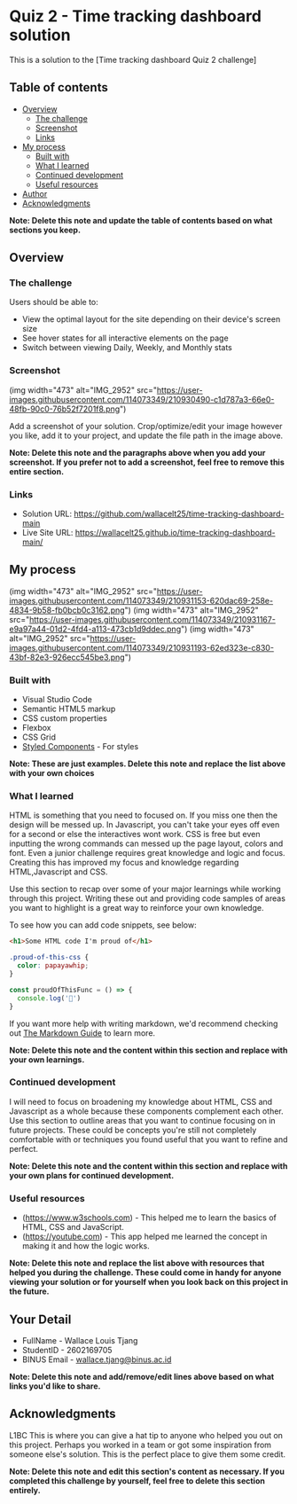 # Quiz 2 - Time tracking dashboard solution

This is a solution to the [Time tracking dashboard Quiz 2 challenge]

## Table of contents

- [Overview](#overview)
  - [The challenge](#the-challenge)
  - [Screenshot](#screenshot)
  - [Links](#links)
- [My process](#my-process)
  - [Built with](#built-with)
  - [What I learned](#what-i-learned)
  - [Continued development](#continued-development)
  - [Useful resources](#useful-resources)
- [Author](#author)
- [Acknowledgments](#acknowledgments)

**Note: Delete this note and update the table of contents based on what sections you keep.**

## Overview

### The challenge

Users should be able to:

- View the optimal layout for the site depending on their device's screen size
- See hover states for all interactive elements on the page
- Switch between viewing Daily, Weekly, and Monthly stats

### Screenshot

(img width="473" alt="IMG_2952" src="https://user-images.githubusercontent.com/114073349/210930490-c1d787a3-66e0-48fb-90c0-76b52f7201f8.png")

Add a screenshot of your solution. Crop/optimize/edit your image however you like, add it to your project, and update the file path in the image above.

**Note: Delete this note and the paragraphs above when you add your screenshot. If you prefer not to add a screenshot, feel free to remove this entire section.**

### Links

- Solution URL: https://github.com/wallacelt25/time-tracking-dashboard-main
- Live Site URL: https://wallacelt25.github.io/time-tracking-dashboard-main/

## My process
(img width="473" alt="IMG_2952" src="https://user-images.githubusercontent.com/114073349/210931153-620dac69-258e-4834-9b58-fb0bcb0c3162.png")
(img width="473" alt="IMG_2952" src="https://user-images.githubusercontent.com/114073349/210931167-e9a97a44-01d2-4fd4-a113-473cb1d9ddec.png")
(img width="473" alt="IMG_2952" src="https://user-images.githubusercontent.com/114073349/210931193-62ed323e-c830-43bf-82e3-926ecc545be3.png")

### Built with
- Visual Studio Code
- Semantic HTML5 markup
- CSS custom properties
- Flexbox
- CSS Grid
- [Styled Components](https://styled-components.com/) - For styles

**Note: These are just examples. Delete this note and replace the list above with your own choices**

### What I learned
HTML is something that you need to focused on. If you miss one then the design will be messed up. In Javascript, you can't take your eyes off even for a second or else  the interactives wont work. CSS is free but even inputting the wrong commands can messed up the page layout, colors and font. Even a junior challenge requires great knowledge and logic and focus. Creating this has improved my focus and knowledge regarding HTML,Javascript and CSS.

Use this section to recap over some of your major learnings while working through this project. Writing these out and providing code samples of areas you want to highlight is a great way to reinforce your own knowledge.

To see how you can add code snippets, see below:

```html
<h1>Some HTML code I'm proud of</h1>
```
```css
.proud-of-this-css {
  color: papayawhip;
}
```
```js
const proudOfThisFunc = () => {
  console.log('🎉')
}
```

If you want more help with writing markdown, we'd recommend checking out [The Markdown Guide](https://www.markdownguide.org/) to learn more.

**Note: Delete this note and the content within this section and replace with your own learnings.**

### Continued development
I will need to focus on broadening my knowledge about HTML, CSS and Javascript as a whole because these components complement each other.
Use this section to outline areas that you want to continue focusing on in future projects. These could be concepts you're still not completely comfortable with or techniques you found useful that you want to refine and perfect.

**Note: Delete this note and the content within this section and replace with your own plans for continued development.**

### Useful resources

- (https://www.w3schools.com) - This helped me to learn the basics of HTML, CSS and JavaScript.
- (https://youtube.com) - This app helped me learned the concept in making it and how the logic works.

**Note: Delete this note and replace the list above with resources that helped you during the challenge. These could come in handy for anyone viewing your solution or for yourself when you look back on this project in the future.**

## Your Detail 

- FullName - Wallace Louis Tjang
- StudentID - 2602169705
- BINUS Email - wallace.tjang@binus.ac.id

**Note: Delete this note and add/remove/edit lines above based on what links you'd like to share.**

## Acknowledgments
L1BC
This is where you can give a hat tip to anyone who helped you out on this project. Perhaps you worked in a team or got some inspiration from someone else's solution. This is the perfect place to give them some credit.

**Note: Delete this note and edit this section's content as necessary. If you completed this challenge by yourself, feel free to delete this section entirely.**
